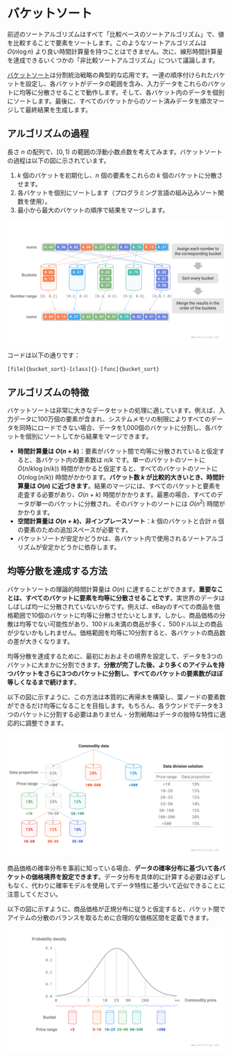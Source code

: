 # バケットソート

前述のソートアルゴリズムはすべて「比較ベースのソートアルゴリズム」で、値を比較することで要素をソートします。このようなソートアルゴリズムは $O(n \log n)$ より良い時間計算量を持つことはできません。次に、線形時間計算量を達成できるいくつかの「非比較ソートアルゴリズム」について議論します。

<u>バケットソート</u>は分割統治戦略の典型的な応用です。一連の順序付けられたバケットを設定し、各バケットがデータの範囲を含み、入力データをこれらのバケットに均等に分散させることで動作します。そして、各バケット内のデータを個別にソートします。最後に、すべてのバケットからのソート済みデータを順次マージして最終結果を生成します。

## アルゴリズムの過程

長さ $n$ の配列で、$[0, 1)$ の範囲の浮動小数点数を考えてみます。バケットソートの過程は以下の図に示されています。

1. $k$ 個のバケットを初期化し、$n$ 個の要素をこれらの $k$ 個のバケットに分散させます。
2. 各バケットを個別にソートします（プログラミング言語の組み込みソート関数を使用）。
3. 最小から最大のバケットの順序で結果をマージします。

![バケットソートアルゴリズムの過程](bucket_sort.assets/bucket_sort_overview.png)

コードは以下の通りです：

```src
[file]{bucket_sort}-[class]{}-[func]{bucket_sort}
```

## アルゴリズムの特徴

バケットソートは非常に大きなデータセットの処理に適しています。例えば、入力データに100万個の要素が含まれ、システムメモリの制限によりすべてのデータを同時にロードできない場合、データを1,000個のバケットに分割し、各バケットを個別にソートしてから結果をマージできます。

- **時間計算量は $O(n + k)$**：要素がバケット間で均等に分散されていると仮定すると、各バケット内の要素数は $n/k$ です。単一のバケットのソートに $O(n/k \log(n/k))$ 時間がかかると仮定すると、すべてのバケットのソートに $O(n \log(n/k))$ 時間がかかります。**バケット数 $k$ が比較的大きいとき、時間計算量は $O(n)$ に近づきます**。結果のマージには、すべてのバケットと要素を走査する必要があり、$O(n + k)$ 時間がかかります。最悪の場合、すべてのデータが単一のバケットに分散され、そのバケットのソートには $O(n^2)$ 時間がかかります。
- **空間計算量は $O(n + k)$、非インプレースソート**：$k$ 個のバケットと合計 $n$ 個の要素のための追加スペースが必要です。
- バケットソートが安定かどうかは、各バケット内で使用されるソートアルゴリズムが安定かどうかに依存します。

## 均等分散を達成する方法

バケットソートの理論的時間計算量は $O(n)$ に達することができます。**重要なことは、すべてのバケットに要素を均等に分散させることです**。実世界のデータはしばしば均一に分散されていないからです。例えば、eBayのすべての商品を価格範囲で10個のバケットに均等に分散させたいとします。しかし、商品価格の分散は均等でない可能性があり、100ドル未満の商品が多く、500ドル以上の商品が少ないかもしれません。価格範囲を均等に10分割すると、各バケットの商品数の差が大きくなります。

均等分散を達成するために、最初におおよその境界を設定して、データを3つのバケットに大まかに分割できます。**分散が完了した後、より多くのアイテムを持つバケットをさらに3つのバケットに分割し、すべてのバケットの要素数がほぼ等しくなるまで続けます**。

以下の図に示すように、この方法は本質的に再帰木を構築し、葉ノードの要素数ができるだけ均等になることを目指します。もちろん、各ラウンドでデータを3つのバケットに分割する必要はありません - 分割戦略はデータの独特な特性に適応的に調整できます。

![バケットの再帰的分割](bucket_sort.assets/scatter_in_buckets_recursively.png)

商品価格の確率分布を事前に知っている場合、**データの確率分布に基づいて各バケットの価格境界を設定できます**。データ分布を具体的に計算する必要は必ずしもなく、代わりに確率モデルを使用してデータ特性に基づいて近似できることに注意してください。

以下の図に示すように、商品価格が正規分布に従うと仮定すると、バケット間でアイテムの分散のバランスを取るために合理的な価格区間を定義できます。

![確率分布に基づくバケット分割](bucket_sort.assets/scatter_in_buckets_distribution.png)